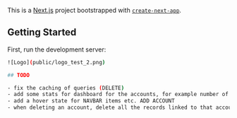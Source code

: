 This is a [Next.js](https://nextjs.org/) project bootstrapped with [`create-next-app`](https://github.com/vercel/next.js/tree/canary/packages/create-next-app).

## Getting Started

First, run the development server:

```bash
![Logo](public/logo_test_2.png)

## TODO

- fix the caching of queries (DELETE)
- add some stats for dashboard for the accounts, for example number of them or the preview
- add a hover state for NAVBAR items etc. ADD ACCOUNT
- when deleting an account, delete all the records linked to that account
```
